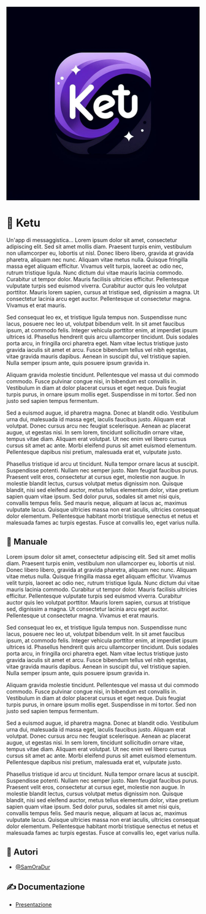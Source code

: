 
![Logo](https://github.com/SamOraDur/TPSIT_ChatSocket/blob/main/png/logo/logo.jpeg)

# 💬 Ketu

Un'app di messaggistica... Lorem ipsum dolor sit amet, consectetur adipiscing elit. Sed sit amet mollis diam. Praesent turpis enim, vestibulum non ullamcorper eu, lobortis ut nisl. Donec libero libero, gravida at gravida pharetra, aliquam nec nunc. Aliquam vitae metus nulla. Quisque fringilla massa eget aliquam efficitur. Vivamus velit turpis, laoreet ac odio nec, rutrum tristique ligula. Nunc dictum dui vitae mauris lacinia commodo. Curabitur ut tempor dolor. Mauris facilisis ultricies efficitur. Pellentesque vulputate turpis sed euismod viverra. Curabitur auctor quis leo volutpat porttitor. Mauris lorem sapien, cursus at tristique sed, dignissim a magna. Ut consectetur lacinia arcu eget auctor. Pellentesque ut consectetur magna. Vivamus et erat mauris.

Sed consequat leo ex, et tristique ligula tempus non. Suspendisse nunc lacus, posuere nec leo ut, volutpat bibendum velit. In sit amet faucibus ipsum, at commodo felis. Integer vehicula porttitor enim, at imperdiet ipsum ultrices id. Phasellus hendrerit quis arcu ullamcorper tincidunt. Duis sodales porta arcu, in fringilla orci pharetra eget. Nam vitae lectus tristique justo gravida iaculis sit amet et arcu. Fusce bibendum tellus vel nibh egestas, vitae gravida mauris dapibus. Aenean in suscipit dui, vel tristique sapien. Nulla semper ipsum ante, quis posuere ipsum gravida in.

Aliquam gravida molestie tincidunt. Pellentesque vel massa ut dui commodo commodo. Fusce pulvinar congue nisi, in bibendum est convallis in. Vestibulum in diam at dolor placerat cursus et eget neque. Duis feugiat turpis purus, in ornare ipsum mollis eget. Suspendisse in mi tortor. Sed non justo sed sapien tempus fermentum.

Sed a euismod augue, id pharetra magna. Donec at blandit odio. Vestibulum urna dui, malesuada id massa eget, iaculis faucibus justo. Aliquam erat volutpat. Donec cursus arcu nec feugiat scelerisque. Aenean ac placerat augue, ut egestas nisi. In sem lorem, tincidunt sollicitudin ornare vitae, tempus vitae diam. Aliquam erat volutpat. Ut nec enim vel libero cursus cursus sit amet ac ante. Morbi eleifend purus sit amet euismod elementum. Pellentesque dapibus nisi pretium, malesuada erat et, vulputate justo.

Phasellus tristique id arcu ut tincidunt. Nulla tempor ornare lacus at suscipit. Suspendisse potenti. Nullam nec semper justo. Nam feugiat faucibus purus. Praesent velit eros, consectetur at cursus eget, molestie non augue. In molestie blandit lectus, cursus volutpat metus dignissim non. Quisque blandit, nisi sed eleifend auctor, metus tellus elementum dolor, vitae pretium sapien quam vitae ipsum. Sed dolor purus, sodales sit amet nisi quis, convallis tempus felis. Sed mauris neque, aliquam at lacus ac, maximus vulputate lacus. Quisque ultricies massa non erat iaculis, ultricies consequat dolor elementum. Pellentesque habitant morbi tristique senectus et netus et malesuada fames ac turpis egestas. Fusce at convallis leo, eget varius nulla.

## 📕 Manuale

Lorem ipsum dolor sit amet, consectetur adipiscing elit. Sed sit amet mollis diam. Praesent turpis enim, vestibulum non ullamcorper eu, lobortis ut nisl. Donec libero libero, gravida at gravida pharetra, aliquam nec nunc. Aliquam vitae metus nulla. Quisque fringilla massa eget aliquam efficitur. Vivamus velit turpis, laoreet ac odio nec, rutrum tristique ligula. Nunc dictum dui vitae mauris lacinia commodo. Curabitur ut tempor dolor. Mauris facilisis ultricies efficitur. Pellentesque vulputate turpis sed euismod viverra. Curabitur auctor quis leo volutpat porttitor. Mauris lorem sapien, cursus at tristique sed, dignissim a magna. Ut consectetur lacinia arcu eget auctor. Pellentesque ut consectetur magna. Vivamus et erat mauris.

Sed consequat leo ex, et tristique ligula tempus non. Suspendisse nunc lacus, posuere nec leo ut, volutpat bibendum velit. In sit amet faucibus ipsum, at commodo felis. Integer vehicula porttitor enim, at imperdiet ipsum ultrices id. Phasellus hendrerit quis arcu ullamcorper tincidunt. Duis sodales porta arcu, in fringilla orci pharetra eget. Nam vitae lectus tristique justo gravida iaculis sit amet et arcu. Fusce bibendum tellus vel nibh egestas, vitae gravida mauris dapibus. Aenean in suscipit dui, vel tristique sapien. Nulla semper ipsum ante, quis posuere ipsum gravida in.

Aliquam gravida molestie tincidunt. Pellentesque vel massa ut dui commodo commodo. Fusce pulvinar congue nisi, in bibendum est convallis in. Vestibulum in diam at dolor placerat cursus et eget neque. Duis feugiat turpis purus, in ornare ipsum mollis eget. Suspendisse in mi tortor. Sed non justo sed sapien tempus fermentum.

Sed a euismod augue, id pharetra magna. Donec at blandit odio. Vestibulum urna dui, malesuada id massa eget, iaculis faucibus justo. Aliquam erat volutpat. Donec cursus arcu nec feugiat scelerisque. Aenean ac placerat augue, ut egestas nisi. In sem lorem, tincidunt sollicitudin ornare vitae, tempus vitae diam. Aliquam erat volutpat. Ut nec enim vel libero cursus cursus sit amet ac ante. Morbi eleifend purus sit amet euismod elementum. Pellentesque dapibus nisi pretium, malesuada erat et, vulputate justo.

Phasellus tristique id arcu ut tincidunt. Nulla tempor ornare lacus at suscipit. Suspendisse potenti. Nullam nec semper justo. Nam feugiat faucibus purus. Praesent velit eros, consectetur at cursus eget, molestie non augue. In molestie blandit lectus, cursus volutpat metus dignissim non. Quisque blandit, nisi sed eleifend auctor, metus tellus elementum dolor, vitae pretium sapien quam vitae ipsum. Sed dolor purus, sodales sit amet nisi quis, convallis tempus felis. Sed mauris neque, aliquam at lacus ac, maximus vulputate lacus. Quisque ultricies massa non erat iaculis, ultricies consequat dolor elementum. Pellentesque habitant morbi tristique senectus et netus et malesuada fames ac turpis egestas. Fusce at convallis leo, eget varius nulla.

## 🧑 Autori

- [@SamOraDur](https://www.github.com/SamOraDur)


## ✍️ Documentazione

- [Presentazione](https://github.com/SamOraDur/TPSIT_ChatSocket/blob/main/Documentation/presentazione.ptt)



